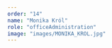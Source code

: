```yaml
---
order: "14"
name: "Monika Król"
role: "officeAdministration"
image: "images/MONIKA_KROL.jpg"    
---
```

